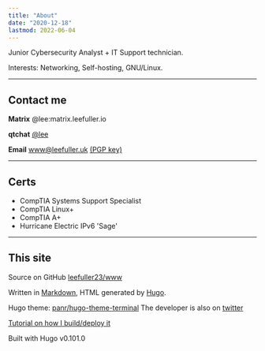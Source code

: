 ```yaml
---
title: "About"
date: "2020-12-18"
lastmod: 2022-06-04
---
```

Junior Cybersecurity Analyst + IT Support technician.

Interests: Networking, Self-hosting, GNU/Linux.

---

## Contact me

**Matrix** @lee:matrix.leefuller.io

**qtchat** [@lee](https://chat.leefuller.io/qtchat-official/messages/@lee)

**Email** [www@leefuller.uk](mailto:www@leefuller.uk) [(PGP key)](https://leefuller.uk/pgp/)

---

## Certs

- CompTIA Systems Support Specialist
- CompTIA Linux+
- CompTIA A+
- Hurricane Electric IPv6 'Sage'

---

## This site

Source on GitHub [leefuller23/www](https://github.com/leefuller23/www)

Written in [Markdown](https://www.markdownguide.org/), HTML generated by [Hugo](https://github.com/gohugoio/hugo).

Hugo theme: [panr/hugo-theme-terminal](https://github.com/panr/hugo-theme-terminal) The developer is also on [twitter](https://twitter.com/panr)

[Tutorial on how I build/deploy it](https://leefuller.uk/post/build-site-with-cloudflare-pages/)

Built with Hugo v0.101.0